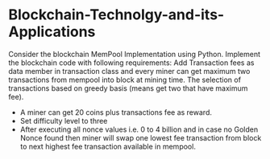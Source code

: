 # Blockchain-Technolgy-and-its-Applications



Consider the blockchain MemPool Implementation using Python. Implement the blockchain code with following requirements: 
Add Transaction fees as data member in transaction class and every miner can get maximum two transactions from mempool into block at mining time. The selection of transactions based on greedy basis (means get two that have maximum fee). 
- A miner can get 20 coins plus transactions fee as reward.
- Set difficulty level to three
- After executing all nonce values i.e. 0 to 4 billion and in case no Golden Nonce found then miner will swap one lowest fee transaction from block to next highest fee transaction available in mempool.
